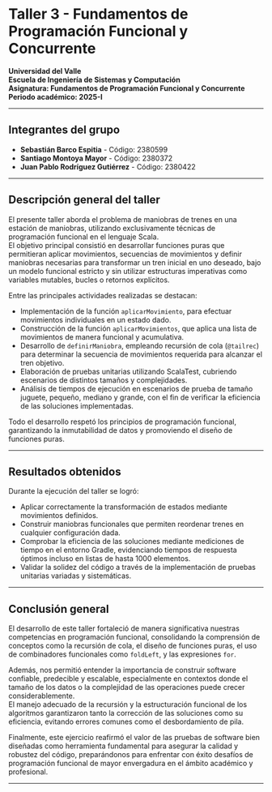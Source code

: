 # Taller 3 - Fundamentos de Programación Funcional y Concurrente

**Universidad del Valle**  
**Escuela de Ingeniería de Sistemas y Computación**  
**Asignatura: Fundamentos de Programación Funcional y Concurrente**  
**Periodo académico: 2025-I**

---

## Integrantes del grupo

- **Sebastián Barco Espitia** - Código: 2380599
- **Santiago Montoya Mayor** - Código: 2380372
- **Juan Pablo Rodríguez Gutiérrez** - Código: 2380422

---

## Descripción general del taller

El presente taller aborda el problema de maniobras de trenes en una estación de maniobras, utilizando exclusivamente técnicas de programación funcional en el lenguaje Scala.  
El objetivo principal consistió en desarrollar funciones puras que permitieran aplicar movimientos, secuencias de movimientos y definir maniobras necesarias para transformar un tren inicial en uno deseado, bajo un modelo funcional estricto y sin utilizar estructuras imperativas como variables mutables, bucles o retornos explícitos.

Entre las principales actividades realizadas se destacan:

- Implementación de la función `aplicarMovimiento`, para efectuar movimientos individuales en un estado dado.
- Construcción de la función `aplicarMovimientos`, que aplica una lista de movimientos de manera funcional y acumulativa.
- Desarrollo de `definirManiobra`, empleando recursión de cola (`@tailrec`) para determinar la secuencia de movimientos requerida para alcanzar el tren objetivo.
- Elaboración de pruebas unitarias utilizando ScalaTest, cubriendo escenarios de distintos tamaños y complejidades.
- Análisis de tiempos de ejecución en escenarios de prueba de tamaño juguete, pequeño, mediano y grande, con el fin de verificar la eficiencia de las soluciones implementadas.

Todo el desarrollo respetó los principios de programación funcional, garantizando la inmutabilidad de datos y promoviendo el diseño de funciones puras.

---

## Resultados obtenidos

Durante la ejecución del taller se logró:

- Aplicar correctamente la transformación de estados mediante movimientos definidos.
- Construir maniobras funcionales que permiten reordenar trenes en cualquier configuración dada.
- Comprobar la eficiencia de las soluciones mediante mediciones de tiempo en el entorno Gradle, evidenciando tiempos de respuesta óptimos incluso en listas de hasta 1000 elementos.
- Validar la solidez del código a través de la implementación de pruebas unitarias variadas y sistemáticas.

---

## Conclusión general

El desarrollo de este taller fortaleció de manera significativa nuestras competencias en programación funcional, consolidando la comprensión de conceptos como la recursión de cola, el diseño de funciones puras, el uso de combinadores funcionales como `foldLeft`, y las expresiones `for`.

Además, nos permitió entender la importancia de construir software confiable, predecible y escalable, especialmente en contextos donde el tamaño de los datos o la complejidad de las operaciones puede crecer considerablemente.  
El manejo adecuado de la recursión y la estructuración funcional de los algoritmos garantizaron tanto la corrección de las soluciones como su eficiencia, evitando errores comunes como el desbordamiento de pila.

Finalmente, este ejercicio reafirmó el valor de las pruebas de software bien diseñadas como herramienta fundamental para asegurar la calidad y robustez del código, preparándonos para enfrentar con éxito desafíos de programación funcional de mayor envergadura en el ámbito académico y profesional.

---

